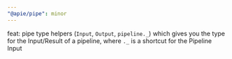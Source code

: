 ```yaml
---
"@apie/pipe": minor
---
```


feat: pipe type helpers (`Input`, `Output`, `pipeline._`) which gives you the type for the Input/Result of a pipeline, where `._` is a shortcut for the Pipeline Input
